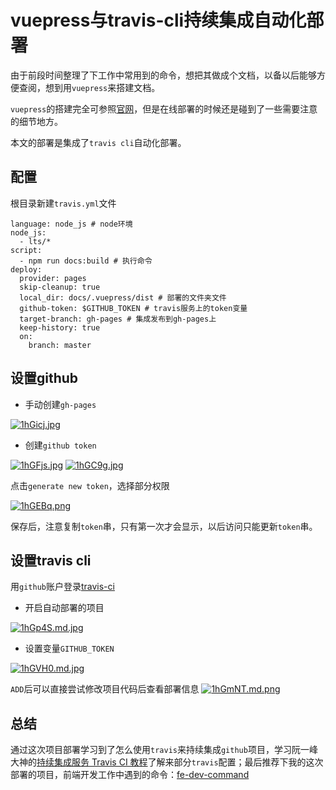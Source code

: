 # vuepress与travis-cli持续集成自动化部署

由于前段时间整理了下工作中常用到的命令，想把其做成个文档，以备以后能够方便查阅，想到用`vuepress`来搭建文档。

`vuepress`的搭建完全可参照[官网](https://vuepress.vuejs.org/zh/)，但是在线部署的时候还是碰到了一些需要注意的细节地方。

本文的部署是集成了`travis cli`自动化部署。

## 配置

根目录新建`travis.yml`文件

```
language: node_js # node环境
node_js:
  - lts/*
script:
  - npm run docs:build # 执行命令
deploy:
  provider: pages
  skip-cleanup: true
  local_dir: docs/.vuepress/dist # 部署的文件夹文件
  github-token: $GITHUB_TOKEN # travis服务上的token变量
  target-branch: gh-pages # 集成发布到gh-pages上
  keep-history: true
  on:
    branch: master
```

## 设置github

* 手动创建`gh-pages`

[![1hGicj.jpg](https://s2.ax1x.com/2020/02/09/1hGicj.jpg)](https://imgchr.com/i/1hGicj)

* 创建`github token`


[![1hGFjs.jpg](https://s2.ax1x.com/2020/02/09/1hGFjs.jpg)](https://imgchr.com/i/1hGFjs)
[![1hGC9g.jpg](https://s2.ax1x.com/2020/02/09/1hGC9g.jpg)](https://imgchr.com/i/1hGC9g)

点击`generate new token`，选择部分权限


[![1hGEBq.png](https://s2.ax1x.com/2020/02/09/1hGEBq.png)](https://imgchr.com/i/1hGEBq)

保存后，注意复制`token`串，只有第一次才会显示，以后访问只能更新`token`串。

## 设置travis cli

用`github`账户登录[travis-ci](https://travis-ci.org/)

* 开启自动部署的项目


[![1hGp4S.md.jpg](https://s2.ax1x.com/2020/02/09/1hGp4S.md.jpg)](https://imgchr.com/i/1hGp4S)

* 设置变量`GITHUB_TOKEN`


[![1hGVH0.md.jpg](https://s2.ax1x.com/2020/02/09/1hGVH0.md.jpg)](https://imgchr.com/i/1hGVH0)

`ADD`后可以直接尝试修改项目代码后查看部署信息
[![1hGmNT.md.png](https://s2.ax1x.com/2020/02/09/1hGmNT.md.png)](https://imgchr.com/i/1hGmNT)

## 总结

通过这次项目部署学习到了怎么使用`travis`来持续集成`github`项目，学习阮一峰大神的[持续集成服务 Travis CI 教程](http://www.ruanyifeng.com/blog/2017/12/travis_ci_tutorial.html)了解来部分`travis`配置；最后推荐下我的这次部署的项目，前端开发工作中遇到的命令：[fe-dev-command](https://github.com/imondo/fe-dev-command)